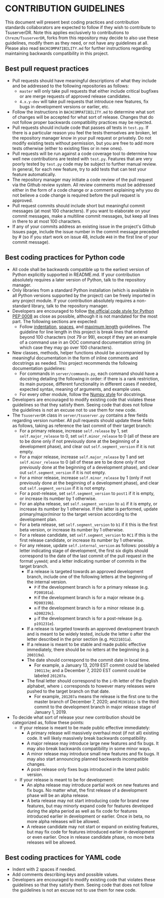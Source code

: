 # CONTRIBUTION GUIDELINES

This document will present best coding practices and contribution standards collaborators are expected to follow if they wish to contribute to TsuserverDR. Note this applies exclusively to contributions to `Chrezm/TsuserverDR`, forks from this repository may decide to also use these guidelines, modify them as they need, or not have any guidelines at all. Please also read `BACKCOMPATIBILITY.md` for further instructions regarding maintaining backwards compatibility in this project.

## Best pull request practices
* Pull requests should have meaningful descriptions of what they include and be addressed to the following repositories as follows:
  - `master` will only take pull requests that either include critical bugfixes or are merge requests of approved release candidates.
  - `4.x.y-dev` will take pull requests that introduce new features, fix bugs in development versions or earlier, etc.
* Follow the instructions in `BACKCOMPATIBILITY.md` to determine what sort of changes will be accepted for what sort of release. Changes that do not follow proper backwards compatibility practices may be rejected.
* Pull requests should include code that passes *all* tests in `test.py`. If there is a particular reason you feel the tests themselves are broken, let the repository manager know in your pull request or privately. Do not modify existing tests without permission, but you are free to add more tests otherwise (either to existing files or in new ones).
* Pull requests will be run against a code coverage tool to determine how well new contributions are tested with `test.py`. Features that are very poorly tested by `test.py` code may be subject to further manual review. In general, for each new feature, try to add tests that can test your feature automatically.
* The repository manager may initiate a code review of the pull request via the Github review system. All review comments must be addressed either in the form of a code change or a comment explaining why you do not believe a code change is required before the pull request is approved.
* Pull request commits should include short but meaningful commit messages (at most 100 characters). If you want to elaborate on your commit messages, make a multiline commit messages, but keep all lines in there to at most 100 characters.
* If any of your commits address an existing issue in the project's Github Issues page, include the issue number in the commit message preceded by # (so if you start work on issue 48, include `#48` in the first line of your commit message).

## Best coding practices for Python code
* All code shall be backwards compatible up to the earliest version of Python explicitly supported in README.md. If your contribution absolutely requires a later version of Python, talk to the repository manager.
* Only libraries from a standard Python installation (which is available in all Python versions supported by the project) can be freely imported in any project module. If your contribution absolutely requires a non-standard library, talk to the repository manager.
* Developers are encouraged to follow [the official code style for Python PEP 0008](https://www.python.org/dev/peps/pep-0008/) as close as possible, although it is not mandated for the most part. The following sections are expected:
  - Follow [indentation](https://www.python.org/dev/peps/pep-0008/#indentation), [spaces](https://www.python.org/dev/peps/pep-0008/#tabs-or-spaces), and [maximum length](https://www.python.org/dev/peps/pep-0008/#maximum-line-length) guidelines. The guideline for line length in this project is break lines that extend beyond 100 characters (not 79 or 99), except if they are an example of a command use in an OOC command documentation string (in which case they may go over 100 characters).
* New classes, methods, helper functions should be accompanied by meaningful documentation in the form of inline comments and docstrings as needed. This project recommends the following documentation guidelines:
  - For commands in `server/commands.py`, each command should have a docstring detailing the following in order: if there is a rank restriction, its main purpose, different functionality in different cases if needed, expected syntax, meaning of arguments, and example uses.
  - For every other module, follow the [Numpy style](https://numpydoc.readthedocs.io/en/latest/format.html) for docstrings.
* Developers are encouraged to modify existing code that violates these guidelines so that they satisfy them. Seeing code that does not follow the guidelines is not an excuse not to use them for new code.
* The `TsuserverDR` class in `server/tsuserver.py` contains a few fields regarding version number. All pull requests should update these fields as follows, taking as reference the last commit of their target branch:
  - For a primary release, increase `self.release` by 1, set `self.major_release` to 0, set `self.minor_release` to 0 (all of these are to be done only if not previously done at the beginning of a development phase), and clear out `self.segment_version` if it is not empty.
  - For a major release, increase `self.major_release` by 1 and set `self.minor_release` to 0 (all of these are to be done only if not previously done at the beginning of a development phase), and clear out `self.segment_version` if it is not empty.
  - For a minor release, increase `self.minor_release` by 1 (only if not previously done at the beginning of a development phase), and clear out `self.segment_version` if it is not empty.
  - For a post-release, set `self.segment_version` to `post1` if it is empty, or increase its number by 1 otherwise.
  - For an alpha release, set `self.segment_version` to `a1` if it is empty, or increase its number by 1 otherwise. If the latter is performed, update primary/major/minor to the target version according to the development plan.
  - For a beta release, set `self.segment_version` to `b1` if it this is the first beta version, or increase its number by 1 otherwise.
  - For a release candidate, set `self.segment_version` to `RC1` if this is the first release candidate, or increase its number by 1 otherwise.
  - For any release, update `self.internal_version` as follows: possibly a letter indicating stage of development, the first six digits should correspond to the date of the last commit of the pull request in the format `yymmdd`; and a letter indicating number of commits in the target branch.
    - If a release is targeted towards an approved development branch, include one of the following letters at the beginning of the internal version.
      - `P` if the development branch is for a primary release (e.g. `P200101a`).
      - `M` if the development branch is for a major release (e.g. `M200319b`).
      - `m` if the development branch is for a minor release (e.g. `m200229c`).
      - `p` if the development branch is for a post-release (e.g. `p191231e`).
    - If a release is targeted towards an approved development branch and is meant to be widely tested, include the letter `O` after the letter described in the prior section (e.g. `PO221031a`).
    - If a release is meant to be stable and made public effective immediately, there should be no letters at the beginning (e.g. `200319a`).
    - The date should correspond to the commit date in local time.
      - For example, a January 13, 2019 EST commit could be labeled `190113e`; and a December 7, 2020 EST commit could be labeled `201207a`.
    - The final letter should correspond to the `i`-th letter of the English alphabet, where `i` corresponds to however many releases were pushed to the target branch on that date.
      - For example, `201207a` means the release is the first one to the master branch of December 7, 2020; and `M190101c` is the third commit to the development branch in major release stage of January 1, 2019.
* To decide what sort of release your new contribution should be categorized as, follow these points:
  - If your release is meant to be made public effective immediately:
    - A primary release will massively overhaul most (if not all) existing code. It will likely massively break backwards compatibility.
    - A major release may introduce large new features and fix bugs. It may also break backwards compatibility in some minor ways.
    - A minor release may introduce small new features and fix bugs. It may also start announcing planned backwards incompatible changes.
    - A post-release only fixes bugs introduced in the latest public version.
  - If your release is meant to be for development:
    - An alpha release may introduce partial work on new features and fix bugs. No matter what, the first release of a development phase will be an alpha release.
	- A beta release may not start introducing code for brand new features, but may minorly expand code for features developed during the alpha period as well as fix code for features introduced earlier in development or earlier. Once in beta, no more alpha releases will be allowed.
	- A release candidate may not start or expand on existing features, but may fix code for features introduced earlier in development or even earlier. Once in release candidate phase, no more beta releases will be allowed.

## Best coding practices for YAML code
* Indent with 2 spaces if needed.
* Add comments describing keys and possible values.
* Developers are encouraged to modify existing code that violates these guidelines so that they satisfy them. Seeing code that does not follow the guidelines is not an excuse not to use them for new code.
